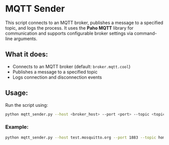 # MQTT Sender

This script connects to an MQTT broker, publishes a message to a specified topic, and logs the process. It uses the **Paho MQTT** library for communication and supports configurable broker settings via command-line arguments.

## What it does:
- Connects to an MQTT broker (default: `broker.mqtt.cool`)
- Publishes a message to a specified topic
- Logs connection and disconnection events

## Usage:
Run the script using:
```bash
python mqtt_sender.py --host <broker_host> --port <port> --topic <topic> --message <message>
```

### Example:
```bash
python mqtt_sender.py --host test.mosquitto.org --port 1883 --topic home/temperature --message "25.6C"
```